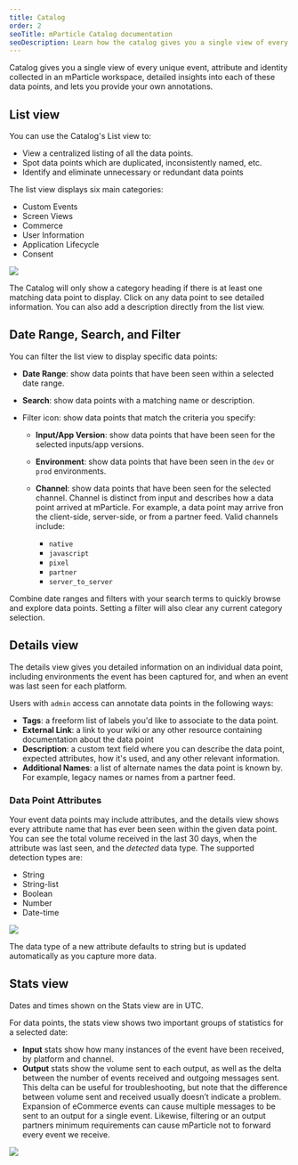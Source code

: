 ```yaml
---
title: Catalog
order: 2
seoTitle: mParticle Catalog documentation
seoDescription: Learn how the catalog gives you a single view of every unique event, attribute, and identity collected in an mParticle workspace.
---
```


Catalog gives you a single view of every unique event, attribute and identity collected in an mParticle workspace, detailed insights into each of these data points, and lets you provide your own annotations. 

## List view

You can use the Catalog's List view to:
- View a centralized listing of all the data points.
- Spot data points which are duplicated, inconsistently named, etc.
- Identify and eliminate unnecessary or redundant data points


The list view displays six main categories:
* Custom Events
* Screen Views
* Commerce
* User Information
* Application Lifecycle
* Consent


![](/images/data-master-main.png)

<aside class="notice">The Catalog will only show a category heading if there is at least one matching data point to display. Click on any data point to see detailed information. You can also add a description directly from the list view.
</aside>

## Date Range, Search, and Filter

You can filter the list view to display specific data points:

* **Date Range**: show data points that have been seen within a selected date range.

* **Search**: show data points with a matching name or description.

* Filter icon: show data points that match the criteria you specify:

  * **Input/App Version**: show data points that have been seen for the selected inputs/app versions.

  * **Environment**: show data points that have been seen in the `dev` or `prod` environments.
  * **Channel**: show data points that have been seen for the selected channel. Channel is distinct from input and describes how a data point arrived at mParticle. For example, a data point may arrive fron the client-side, server-side, or from a partner feed. Valid channels include:
    - `native`
    - `javascript`
    - `pixel`
    - `partner`
    - `server_to_server`

Combine date ranges and filters with your search terms to quickly browse and explore data points. Setting a filter will also clear any current category selection.

## Details view

The details view gives you detailed information on an individual data point, including environments the event has been captured for, and when an event was last seen for each platform. 

Users with `admin` access can annotate data points in the following ways:

* **Tags**: a freeform list of labels you'd like to associate to the data point.
* **External Link**: a link to your wiki or any other resource containing documentation about the data point
* **Description**: a custom text field where you can describe the data point, expected attributes, how it's used, and any other relevant information.
* **Additional Names**: a list of alternate names the data point is known by. For example, legacy names or names from a partner feed.

### Data Point Attributes

Your event data points may include attributes, and the details view shows every attribute name that has ever been seen within the given data point. You can see the total volume received in the last 30 days, when the attribute was last seen, and the *detected* data type. The supported detection types are:

* String
* String-list
* Boolean
* Number
* Date-time

![](/images/data-master-details-view-3.png)

<aside class="notice">The data type of a new attribute defaults to string but is updated automatically as you capture more data.</aside>

## Stats view

<aside class="notice">Dates and times shown on the Stats view are in UTC.</aside>

For data points, the stats view shows two important groups of statistics for a selected date:

* **Input** stats show how many instances of the event have been received, by platform and channel.
* **Output** stats show the volume sent to each output, as well as the delta between the number of events received and outgoing messages sent. This delta can be useful for troubleshooting, but note that the difference between volume sent and received usually doesn’t indicate a problem. Expansion of eCommerce events can cause multiple messages to be sent to an output for a single event. Likewise, filtering or an output partners minimum requirements can cause mParticle not to forward every event we receive.

![](/images/data-master-stats-1.png)
